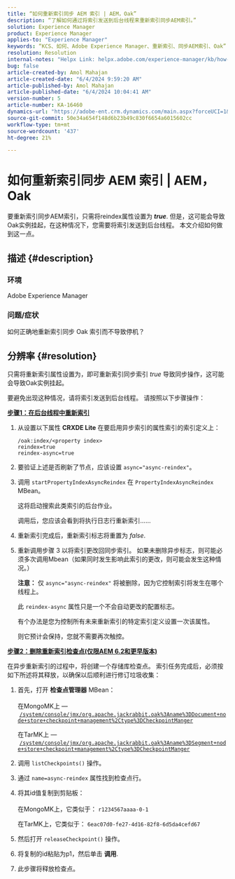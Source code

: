 ```yaml
---
title: “如何重新索引同步 AEM 索引 | AEM，Oak”
description: “了解如何通过将索引发送到后台线程来重新索引同步AEM索引。”
solution: Experience Manager
product: Experience Manager
applies-to: "Experience Manager"
keywords: “KCS、如何、Adobe Experience Manager、重新索引、同步AEM索引、Oak”
resolution: Resolution
internal-notes: "Helpx Link: helpx.adobe.com/experience-manager/kb/how-to-reindex-a-synchronous-AEM-index-AEM-Oak.html"
bug: false
article-created-by: Amol Mahajan
article-created-date: "6/4/2024 9:59:20 AM"
article-published-by: Amol Mahajan
article-published-date: "6/4/2024 10:04:41 AM"
version-number: 5
article-number: KA-16460
dynamics-url: "https://adobe-ent.crm.dynamics.com/main.aspx?forceUCI=1&pagetype=entityrecord&etn=knowledgearticle&id=940b1517-5922-ef11-840b-6045bd006704"
source-git-commit: 50e34a654f148d6b23b49c830f6654a6015602cc
workflow-type: tm+mt
source-wordcount: '437'
ht-degree: 21%

---
```


# 如何重新索引同步 AEM 索引 | AEM，Oak


要重新索引同步AEM索引，只需将reindex属性设置为 <b>*true</b>*. 但是，这可能会导致Oak实例挂起，在这种情况下，您需要将索引发送到后台线程。 本文介绍如何做到这一点。

## 描述 {#description}


### 环境

Adobe Experience Manager



### 问题/症状

如何正确地重新索引同步 Oak 索引而不导致停机？


## 分辨率 {#resolution}


只需将重新索引属性设置为，即可重新索引同步索引 *true* 导致同步操作，这可能会导致Oak实例挂起。

要避免出现这种情况，请将索引发送到后台线程。 请按照以下步骤操作：

<b><u>步骤1：在后台线程中重新索引</u></b>

1. 从设置以下属性 <b>CRXDE Lite</b> 在要启用异步索引的属性索引的索引定义上：<br>


   ```
   /oak:index/<property index>
   reindex=true
   reindex-async=true
   ```


2. 要验证上述是否刷新了节点，应该设置 `async="async-reindex"`。
3. 调用 `startPropertyIndexAsyncReindex` 在 `PropertyIndexAsyncReindex` MBean。<br>


   这将启动搜索此类索引的后台作业。



   调用后，您应该会看到将执行日志行重新索引……
4. 重新索引完成后，重新索引标志将重置为 *false*.
5. 重新调用步骤 3 以将索引更改回同步索引。 如果未删除异步标志，则可能必须多次调用Mbean（如果同时发生影响此索引的更改，则可能会发生这种情况。）



   <b>注意：</b> 仅 `async="async-reindex"` 将被删除，因为它控制索引将发生在哪个线程上。

   此 `reindex-async` 属性只是一个不会自动更改的配置标志。

   有个办法是您为控制所有未来重新索引的特定索引定义设置一次该属性。

   则它预计会保持，您就不需要再次触控。


<b><u>步骤2：删除重新索引检查点(仅限AEM 6.2和更早版本)</u></b>

在异步重新索引的过程中，将创建一个存储库检查点。
索引任务完成后，必须按如下所述将其释放，以确保以后顺利进行修订垃圾收集：

1. 首先，打开 <b>检查点管理器</b> MBean：<br>\
   在MongoMK上 —  [`/system/console/jmx/org.apache.jackrabbit.oak%3Aname%3DDocument+node+store+checkpoint+management%2Ctype%3DCheckpointManger`](http://localhost:4502/system/console/jmx/org.apache.jackrabbit.oak%3Aname%3DDocument+node+store+checkpoint+management%2Ctype%3DCheckpointManger)

   在TarMK上 —  [`/system/console/jmx/org.apache.jackrabbit.oak%3Aname%3DSegment+node+store+checkpoint+management%2Ctype%3DCheckpointManger`](http://localhost:4502/system/console/jmx/org.apache.jackrabbit.oak%3Aname%3DSegment+node+store+checkpoint+management%2Ctype%3DCheckpointManger)
2. 调用 `listCheckpoints()` 操作。
3. 通过 `name=async-reindex` 属性找到检查点行。
4. 将其id值复制到剪贴板：<br>\
   在MongoMK上，它类似于： `r1234567aaaa-0-1`

   在TarMK上，它类似于： `6eac07d0-fe27-4d16-82f8-6d5da4cefd67`
5. 然后打开 `releaseCheckpoint()` 操作。
6. 将复制的id粘贴为p1，然后单击 <b>调用</b>.
7. 此步骤将释放检查点。


